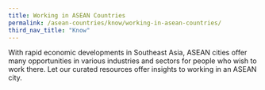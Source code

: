 ```yaml
---
title: Working in ASEAN Countries
permalink: /asean-countries/know/working-in-asean-countries/
third_nav_title: "Know"
---
```

With rapid economic developments in Southeast Asia, ASEAN cities offer many opportunities in various industries and sectors for people who wish to work there. Let our curated resources offer insights to working in an ASEAN city.